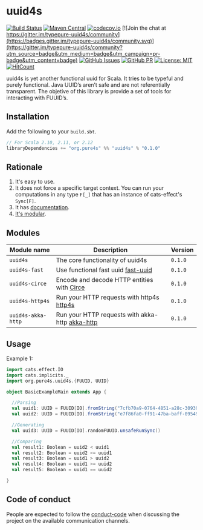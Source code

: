 # uuid4s

[comment]: # (Start Badges)

[![Build Status](https://travis-ci.org/typepure/uuid4s.svg?branch=master)](https://travis-ci.org/typepure/uuid4s)
[![Maven Central](https://img.shields.io/badge/maven%20central-0.1.0-green.svg)](https://oss.sonatype.org/#nexus-search;gav~io.github.typepure~uuid4s*)
[![codecov.io](https://codecov.io/gh/typepure/uuid4s/branch/master/graph/badge.svg)](https://codecov.io/gh/typepure/uuid4s)
[![Join the chat at https://gitter.im/typepure-uuid4s/community](https://badges.gitter.im/typepure-uuid4s/community.svg)](https://gitter.im/typepure-uuid4s/community?utm_source=badge&utm_medium=badge&utm_campaign=pr-badge&utm_content=badge)
[![GitHub Issues](https://img.shields.io/github/issues/typepure/uuid4s.svg)](https://github.com/typepure/uuid4s/issues)
[![GitHub PR](https://img.shields.io/github/issues-pr/typepure/uuid4s.svg)](https://github.com/typepure/uuid4s/pulls)
[![License: MIT](https://img.shields.io/badge/License-MIT-yellow.svg)](https://opensource.org/licenses/MIT)
[![HitCount](http://hits.dwyl.io/typepure/uuid4s.svg?style=flat)](http://hits.dwyl.io/typepure/uuid4s)
 
[comment]: # (End Badges)

uuid4s is yet another functional uuid for Scala. It tries to be typeful and purely functional. Java UUID’s aren’t  safe  and are not referentially transparent. The objetive of this library is provide a set of tools for interacting with FUUID’s.
## Installation

Add the following to your `build.sbt`.

```scala
// For Scala 2.10, 2.11, or 2.12
libraryDependencies += "org.pure4s" %% "uuid4s" % "0.1.0"
```

## Rationale

1. It's easy to use.
3. It does not force a specific target context. You can run your computations in any type `F[_]` that has an instance of cats-effect's `Sync[F]`.
4. It has [documentation][docs].
5. [It's modular](#modules).

[docs]: http://pure4s.org/uuid4s/
[circe]: http://circe.io
[fast-uuid]: https://github.com/jchambers/fast-uuid
[http4s]: https://http4s.org/
[akka-http]: https://doc.akka.io/docs/akka-http/current/index.html?language=scala

## Modules

| Module name          | Description                                                  | Version |
| -------------------- | ------------------------------------------------------------ | ------- |
| `uuid4s`             | The core functionality of uuid4s                             | `0.1.0` |
| `uuid4s-fast`        | Use functional fast uuid  [fast-uuid][fast-uuid]             | `0.1.0` |
| `uuid4s-circe`       | Encode and decode HTTP entities with [Circe][circe]          | `0.1.0` |
| `uuid4s-http4s`      | Run your HTTP requests with http4s [http4s][http4s]          | `0.1.0` |
| `uuid4s-akka-http`   | Run your HTTP requests with akka-http [akka-http][akka-http] | `0.1.0` |


## Usage

Example 1:
```scala
import cats.effect.IO
import cats.implicits._
import org.pure4s.uuid4s.{FUUID, UUID}

object BasicExampleMain extends App {

  //Parsing
  val uuid1: UUID = FUUID[IO].fromString("7cfb70a9-0764-4851-a28c-309393aea2eb").unsafeRunSync()
  val uuid2: UUID = FUUID[IO].fromString("e7f86fa0-ff91-47ba-baff-0954957af20f").unsafeRunSync()

  //Generating
  val uuid3: UUID = FUUID[IO].randomFUUID.unsafeRunSync()

  //Comparing
  val result1: Boolean = uuid2 < uuid1
  val result2: Boolean = uuid2 <= uuid1
  val result3: Boolean = uuid1 > uuid2
  val result4: Boolean = uuid1 >= uuid2
  val result5: Boolean = uuid1 == uuid2

}
```

## Code of conduct

People are expected to follow the [conduct-code] when discussing the project on the available communication channels.


[docs]: https://typepure.github.io/uuid4s/
[circe]: http://circe.io
[fast-uuid]: https://github.com/jchambers/fast-uuid
[http4s]: https://http4s.org/
[akka-http]: https://doc.akka.io/docs/akka-http/current/index.html?language=scala
[conduct-code]: https://www.scala-lang.org/conduct/

